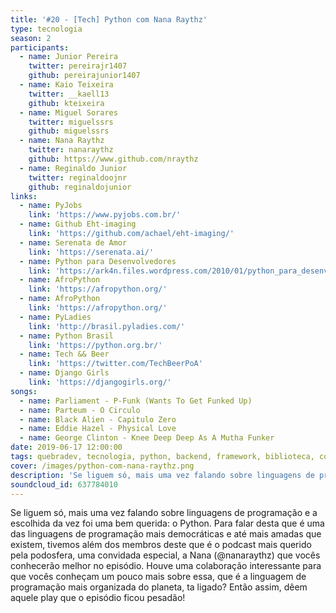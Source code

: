 ```yaml
---
title: '#20 - [Tech] Python com Nana Raythz'
type: tecnologia
season: 2
participants:
  - name: Junior Pereira
    twitter: pereirajr1407
    github: pereirajunior1407
  - name: Kaio Teixeira
    twitter: __kaell13
    github: kteixeira
  - name: Miguel Sorares
    twitter: miguelssrs
    github: miguelssrs
  - name: Nana Raythz
    twitter: nanaraythz
    github: https://www.github.com/nraythz
  - name: Reginaldo Junior
    twitter: reginaldoojnr
    github: reginaldojunior
links:
  - name: PyJobs
    link: 'https://www.pyjobs.com.br/'
  - name: Github Eht-imaging
    link: 'https://github.com/achael/eht-imaging/'
  - name: Serenata de Amor
    link: 'https://serenata.ai/'
  - name: Python para Desenvolvedores
    link: 'https://ark4n.files.wordpress.com/2010/01/python_para_desenvolvedores_2ed.pdf'
  - name: AfroPython
    link: 'https://afropython.org/'
  - name: AfroPython
    link: 'https://afropython.org/'
  - name: PyLadies
    link: 'http://brasil.pyladies.com/'
  - name: Python Brasil
    link: 'https://python.org.br/'
  - name: Tech && Beer
    link: 'https://twitter.com/TechBeerPoA'
  - name: Django Girls
    link: 'https://djangogirls.org/'
songs:
  - name: Parliament - P-Funk (Wants To Get Funked Up)
  - name: Parteum - O Circulo
  - name: Black Alien - Capitulo Zero
  - name: Eddie Hazel - Physical Love
  - name: George Clinton - Knee Deep Deep As A Mutha Funker
date: 2019-06-17 12:00:00
tags: quebradev, tecnologia, python, backend, framework, biblioteca, conhecimento, tech
cover: /images/python-com-nana-raythz.png
description: 'Se liguem só, mais uma vez falando sobre linguagens de programação e a escolhida da vez foi uma bem querida: o Python.'
soundcloud_id: 637784010
---
```


Se liguem só, mais uma vez falando sobre linguagens de programação e a escolhida da vez foi uma bem querida: o Python. 
Para falar desta que é uma das linguagens de programação mais democráticas e até mais amadas que existem, tivemos além dos membros deste que é o podcast mais querido pela podosfera, uma convidada especial, a Nana (@nanaraythz) que vocês conhecerão melhor no episódio. Houve uma colaboração interessante para que vocês conheçam um pouco mais sobre essa, que é a linguagem de programação mais organizada do planeta, ta ligado? Então assim, dêem aquele play que o episódio ficou pesadão!
